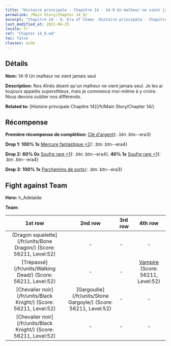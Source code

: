 ```yaml
---
title: "Histoire principale - Chapitre 14 - 14-9 Un malheur ne vient jamais seul"
permalink: /Main Story/Chapter 14_9/
excerpt: "Chapitre 14 - 9. Era of Chaos  Histoire principale - Chapitre 14_9. 14-9 Un malheur ne vient jamais seul"
last_modified_at: 2021-04-25
locale: fr
ref: "Chapter 14_9.md"
toc: false
classes: wide
---
```


## Détails

 **Nom:** 14-9 Un malheur ne vient jamais seul

 **Description:** Nos Aînés disent qu'un malheur ne vient jamais seul. Je les ai toujours appelés superstitieux, mais je commence moi-même à y croire. Nous devons oublier nos différends.

 **Related to:** [Histoire principale Chapitre 14](/fr/Main Story/Chapter 14/)

## Récompense

 **Première récompense de complétion:** [Clé d'argent](/ItemsFR/con_693/){: .btn .btn--era3}

 **Drop 1:** **100% 1x** [Mercure fantastique +2](/ItemsFR/mat_49/){: .btn .btn--era4}

 **Drop 2:** **60% 0x** [Soufre rare +1](/ItemsFR/mat_43/){: .btn .btn--era4}, **40% 1x** [Soufre rare +1](/ItemsFR/mat_43/){: .btn .btn--era4}

 **Drop 3:** **100% 1x** [Parchemins de sorts](/ItemsFR/con_694/){: .btn .btn--era3}


## Fight against Team
 **Hero:** h_Adelaide

 **Team:**


  | 1st row | 2nd row | 3rd row | 4th row |
  |:----:|:----:|:----|:----:|
  | [Dragon squelette](/fr/units/Bone Dragon/) (Score: 56211, Level:52)  | - | - | - |
  | [Trépassé](/fr/units/Walking Dead/) (Score: 56211, Level:52)  | - | - | [Vampire](/fr/units/Vampire/) (Score: 56211, Level:52)  |
  | [Chevalier noir](/fr/units/Black Knight/) (Score: 56211, Level:52)  | [Gargouille](/fr/units/Stone Gargoyle/) (Score: 56211, Level:52)  | - | - |
  | [Chevalier noir](/fr/units/Black Knight/) (Score: 56211, Level:52)  | - | - | - |


